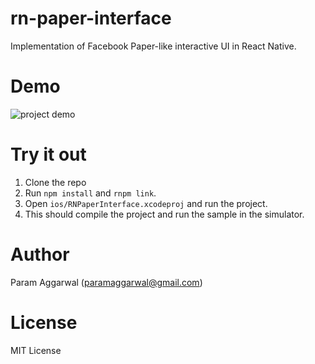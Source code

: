 # rn-paper-interface

Implementation of Facebook Paper-like interactive UI in React Native.

# Demo

![project demo](https://github.com/paramaggarwal/rn-paper-interface/raw/master/screenshots/demo.gif)

# Try it out

1. Clone the repo
2. Run `npm install` and `rnpm link`.
3. Open `ios/RNPaperInterface.xcodeproj` and run the project.
4. This should compile the project and run the sample in the simulator.

# Author
Param Aggarwal (paramaggarwal@gmail.com)

# License
MIT License
